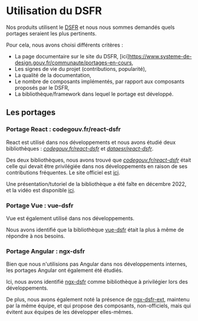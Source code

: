 # Utilisation du DSFR

Nos produits utilisent le [DSFR](https://www.systeme-de-design.gouv.fr/) et nous nous sommes demandés quels portages seraient les plus pertinents.

Pour cela, nous avons choisi différents critères :

- La page documentaire sur le site du DSFR, [ici]https://www.systeme-de-design.gouv.fr/communaute/portages-en-cours,
- Les signes de vie du projet (contributions, popularité),
- La qualité de la documentation,
- Le nombre de composants implémentés, par rapport aux composants proposés par le DSFR,
- La bibliothèque/framework dans lequel le portage est développé.

## Les portages

### Portage React : codegouv.fr/react-dsfr

React est utilisé dans nos développements et nous avons étudié deux bibliothèques :
_[codegouv.fr/react-dsfr](https://github.com/codegouvfr/react-dsfr)_ et
_[dataesr/react-dsfr](https://github.com/dataesr/react-dsfr)_.

Des deux bibliothèques, nous avons trouvé que _[codegouv.fr/react-dsfr](https://github.com/codegouvfr/react-dsfr)_ était
celle qui devait être privilégiée dans nos développements en raison de ses contributions fréquentes. Le site officiel
est [ici](https://react-dsfr.codegouv.studio/).

Une présentation/tutoriel de la bibliothèque a été faîte en décembre 2022, et la vidéo est disponible
[ici](https://code.gouv.fr/fr/bluehats/react-dsfr/).

### Portage Vue : vue-dsfr

Vue est également utilisé dans nos développements.

Nous avons identifié que la bibliothèque [vue-dsfr](https://github.com/dnum-mi/vue-dsfr) était la plus à même de
répondre à nos besoins.

### Portage Angular : ngx-dsfr

Bien que nous n'utilisions pas Angular dans nos développements internes, les portages Angular ont également été étudiés.

Ici, nous avons identifié [ngx-dsfr](https://gitlab.mim-libre.fr/men/transverse/dsmen/ngx-dsfr-components) comme
bibliothèque à privilégier lors des développements.

De plus, nous avons également noté la présence de
[ngx-dsfr-ext](https://gitlab.mim-libre.fr/men/transverse/dsmen/ngx-dsfr-ext), maintenu par la même équipe, et qui
propose des composants, non-officiels, mais qui évitent aux équipes de les développer elles-mêmes.

